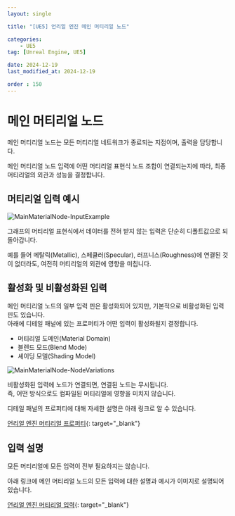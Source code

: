 ```yaml
---
layout: single

title: "[UE5] 언리얼 엔진 메인 머티리얼 노드"

categories:
    - UE5
tag: [Unreal Engine, UE5]

date: 2024-12-19
last_modified_at: 2024-12-19

order : 150
---
```


# 메인 머티리얼 노드

메인 머티리얼 노드는 모든 머티리얼 네트워크가 종료되는 지점이며, 출력을 담당합니다.

메인 머티리얼 노드 입력에 어떤 머티리얼 표현식 노드 조합이 연결되는지에 따라, 최종 머티리얼의 외관과 성능을 결정합니다.

## 머티리얼 입력 예시

![MainMaterialNode-InputExample]({{site.url}}/images/Unreal/ue5/2024-12-18-MainMaterialNode/MainMaterialNode-InputExample.PNG)

그래프의 머티리얼 표현식에서 데이터를 전혀 받지 않는 입력은 단순히 디폴트값으로 되돌아갑니다.

예를 들어 메탈릭(Metallic), 스페큘러(Specular), 러프니스(Roughness)에 연결된 것이 없더라도, 여전히 머티리얼의 외관에 영향을 미칩니다.

## 활성화 및 비활성화된 입력

메인 머티리얼 노드의 일부 입력 핀은 활성화되어 있지만, 기본적으로 비활성화된 입력 핀도 있습니다.  
아래에 디테일 패널에 있는 프로퍼티가 어떤 입력이 활성화될지 결정합니다.

+ 머티리얼 도메인(Material Domain)
+ 블렌드 모드(Blend Mode)
+ 셰이딩 모델(Shading Model)

![MainMaterialNode-NodeVariations]({{site.url}}/images/Unreal/ue5/2024-12-18-MainMaterialNode/MainMaterialNode-NodeVariations.PNG)

비활성화된 입력에 노드가 연결되면, 연결된 노드는 무시됩니다.  
즉, 어떤 방식으로도 컴파일된 머티리얼에 영향을 미치지 않습니다.

디테일 패널의 프로퍼티에 대해 자세한 설명은 아래 링크로 알 수 있습니다.

[언리얼 엔진 머티리얼 프로퍼티](https://dev.epicgames.com/documentation/ko-kr/unreal-engine/unreal-engine-material-properties){: target="_blank"}

## 입력 설명

모든 머티리얼에 모든 입력이 전부 필요하지는 않습니다.

아래 링크에 메인 머티리얼 노드의 모든 입력에 대한 설명과 예시가 이미지로 설명되어있습니다.

[언리얼 엔진 머티리얼 입력](https://dev.epicgames.com/documentation/ko-kr/unreal-engine/material-inputs-in-unreal-engine){: target="_blank"}